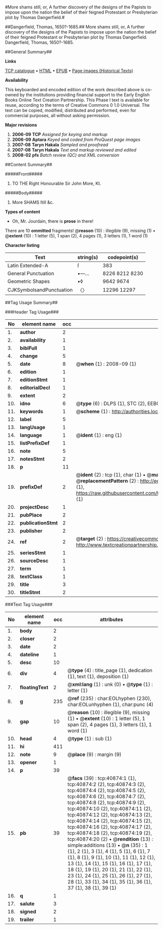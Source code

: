 #More shams still, or, A further discovery of the designs of the Papists to impose upon the nation the belief of their feigned Protestant or Presbyterian plot by Thomas Dangerfield.#

##Dangerfield, Thomas, 1650?-1685.##
More shams still, or, A further discovery of the designs of the Papists to impose upon the nation the belief of their feigned Protestant or Presbyterian plot by Thomas Dangerfield.
Dangerfield, Thomas, 1650?-1685.

##General Summary##

**Links**

[TCP catalogue](http://www.ota.ox.ac.uk/tcp/)  • 
[HTML](http://tei.it.ox.ac.uk/tcp/Texts-HTML/free/A36/A36344.html)  • 
[EPUB](http://tei.it.ox.ac.uk/tcp/Texts-EPUB/free/A36/A36344.epub) • 
[Page images (Historical Texts)](https://data.historicaltexts.jisc.ac.uk/view?pubId=eebo-08118592e&pageId=eebo-08118592e-40874-1)

**Availability**

This keyboarded and encoded edition of the
	       work described above is co-owned by the institutions
	       providing financial support to the Early English Books
	       Online Text Creation Partnership. This Phase I text is
	       available for reuse, according to the terms of Creative
	       Commons 0 1.0 Universal. The text can be copied,
	       modified, distributed and performed, even for
	       commercial purposes, all without asking permission.

**Major revisions**

1. __2006-09__ __TCP__ *Assigned for keying and markup*
1. __2006-09__ __Aptara__ *Keyed and coded from ProQuest page images*
1. __2007-08__ __Taryn Hakala__ *Sampled and proofread*
1. __2007-08__ __Taryn Hakala__ *Text and markup reviewed and edited*
1. __2008-02__ __pfs__ *Batch review (QC) and XML conversion*

##Content Summary##

#####Front#####

1. TO THE
Right Honourable
Sir John More, Kt.

#####Body#####

1. More SHAMS ſtill &c.

**Types of content**

  * Oh, Mr. Jourdain, there is **prose** in there!

There are 10 **ommitted** fragments! 
 @__reason__ (10) : illegible (9), missing (1)  •  @__extent__ (10) : 1 letter (5), 1 span (2), 4 pages (1), 3 letters (1), 1 word (1)

**Character listing**


|Text|string(s)|codepoint(s)|
|---|---|---|
|Latin Extended-A|ſ|383|
|General Punctuation|•—…|8226 8212 8230|
|Geometric Shapes|▪◊|9642 9674|
|CJKSymbolsandPunctuation|〈〉|12296 12297|

##Tag Usage Summary##

###Header Tag Usage###

|No|element name|occ|attributes|
|---|---|---|---|
|1.|__author__|2||
|2.|__availability__|1||
|3.|__biblFull__|1||
|4.|__change__|5||
|5.|__date__|8| @__when__ (1) : 2008-09 (1)|
|6.|__edition__|1||
|7.|__editionStmt__|1||
|8.|__editorialDecl__|1||
|9.|__extent__|2||
|10.|__idno__|6| @__type__ (6) : DLPS (1), STC (2), EEBO-CITATION (1), OCLC (1), VID (1)|
|11.|__keywords__|1| @__scheme__ (1) : http://authorities.loc.gov/ (1)|
|12.|__label__|5||
|13.|__langUsage__|1||
|14.|__language__|1| @__ident__ (1) : eng (1)|
|15.|__listPrefixDef__|1||
|16.|__note__|5||
|17.|__notesStmt__|2||
|18.|__p__|11||
|19.|__prefixDef__|2| @__ident__ (2) : tcp (1), char (1)  •  @__matchPattern__ (2) : ([0-9\-]+):([0-9IVX]+) (1), (.+) (1)  •  @__replacementPattern__ (2) : http://eebo.chadwyck.com/downloadtiff?vid=$1&page=$2 (1), https://raw.githubusercontent.com/textcreationpartnership/Texts/master/tcpchars.xml#$1 (1)|
|20.|__projectDesc__|1||
|21.|__pubPlace__|2||
|22.|__publicationStmt__|2||
|23.|__publisher__|2||
|24.|__ref__|2| @__target__ (2) : https://creativecommons.org/publicdomain/zero/1.0/ (1), http://www.textcreationpartnership.org/docs/. (1)|
|25.|__seriesStmt__|1||
|26.|__sourceDesc__|1||
|27.|__term__|1||
|28.|__textClass__|1||
|29.|__title__|3||
|30.|__titleStmt__|2||


###Text Tag Usage###

|No|element name|occ|attributes|
|---|---|---|---|
|1.|__body__|2||
|2.|__closer__|2||
|3.|__date__|2||
|4.|__dateline__|1||
|5.|__desc__|10||
|6.|__div__|4| @__type__ (4) : title_page (1), dedication (1), text (1), deposition (1)|
|7.|__floatingText__|2| @__xml:lang__ (1) : unk (0)  •  @__type__ (1) : letter (1)|
|8.|__g__|235| @__ref__ (235) : char:EOLhyphen (230), char:EOLunhyphen (1), char:punc (4)|
|9.|__gap__|10| @__reason__ (10) : illegible (9), missing (1)  •  @__extent__ (10) : 1 letter (5), 1 span (2), 4 pages (1), 3 letters (1), 1 word (1)|
|10.|__head__|4| @__type__ (1) : sub (1)|
|11.|__hi__|411||
|12.|__note__|9| @__place__ (9) : margin (9)|
|13.|__opener__|1||
|14.|__p__|39||
|15.|__pb__|39| @__facs__ (39) : tcp:40874:1 (1), tcp:40874:2 (2), tcp:40874:3 (2), tcp:40874:4 (2), tcp:40874:5 (2), tcp:40874:6 (2), tcp:40874:7 (2), tcp:40874:8 (2), tcp:40874:9 (2), tcp:40874:10 (2), tcp:40874:11 (2), tcp:40874:12 (2), tcp:40874:13 (2), tcp:40874:14 (2), tcp:40874:15 (2), tcp:40874:16 (2), tcp:40874:17 (2), tcp:40874:18 (2), tcp:40874:19 (2), tcp:40874:20 (2)  •  @__rendition__ (13) : simple:additions (13)  •  @__n__ (35) : 1 (1), 2 (1), 3 (1), 4 (1), 5 (1), 6 (1), 7 (1), 8 (1), 9 (1), 10 (1), 11 (1), 12 (1), 13 (1), 14 (1), 15 (1), 16 (1), 17 (1), 18 (1), 19 (1), 20 (1), 21 (1), 22 (1), 23 (1), 24 (1), 25 (1), 26 (1), 27 (1), 28 (1), 33 (1), 34 (1), 35 (1), 36 (1), 37 (1), 38 (1), 39 (1)|
|16.|__q__|1||
|17.|__salute__|3||
|18.|__signed__|2||
|19.|__trailer__|1||
